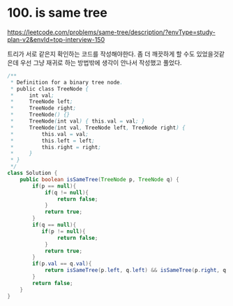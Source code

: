 # 100. is same tree
https://leetcode.com/problems/same-tree/description/?envType=study-plan-v2&envId=top-interview-150

트리가 서로 같은지 확인하는 코드를 작성해야한다. 좀 더 깨끗하게 할 수도 있었을것같은데 우선 그냥 재귀로 하는 방법밖에 생각이 안나서 작성했고 풀었다. 
```java
/**
 * Definition for a binary tree node.
 * public class TreeNode {
 *     int val;
 *     TreeNode left;
 *     TreeNode right;
 *     TreeNode() {}
 *     TreeNode(int val) { this.val = val; }
 *     TreeNode(int val, TreeNode left, TreeNode right) {
 *         this.val = val;
 *         this.left = left;
 *         this.right = right;
 *     }
 * }
 */
class Solution {
    public boolean isSameTree(TreeNode p, TreeNode q) {
        if(p == null){
            if(q != null){
                return false;
            }
            return true;
        }
        if(q == null){
           if(p != null){
                return false;
            }
            return true; 
        }
        if(p.val == q.val){
            return isSameTree(p.left, q.left) && isSameTree(p.right, q.right);
        }
        return false;
    }
}
```